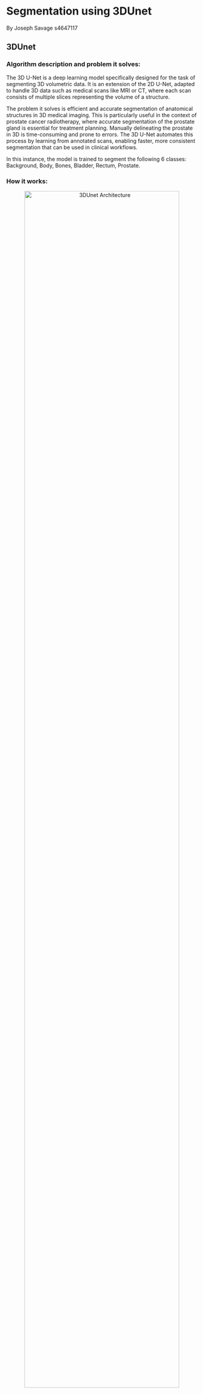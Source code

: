 # Segmentation using 3DUnet

By Joseph Savage s4647117

## 3DUnet

### Algorithm description and problem it solves:

The 3D U-Net is a deep learning model specifically designed for the task of segmenting 3D volumetric data. It is an extension of the 2D U-Net, adapted to handle 3D data such as medical scans like MRI or CT, where each scan consists of multiple slices representing the volume of a structure.

The problem it solves is efficient and accurate segmentation of anatomical structures in 3D medical imaging. This is particularly useful in the context of prostate cancer radiotherapy, where accurate segmentation of the prostate gland is essential for treatment planning. Manually delineating the prostate in 3D is time-consuming and prone to errors. The 3D U-Net automates this process by learning from annotated scans, enabling faster, more consistent segmentation that can be used in clinical workflows.

In this instance, the model is trained to segment the following 6 classes: Background, Body, Bones, Bladder, Rectum, Prostate.

### How it works:

<div align="center">
    <img src="https://github.com/JosephSav/Markdown/blob/main/Screenshot%202024-10-22%20141306.png" alt="3DUnet Architecture" title="3DUnet Architecture" width="90%">
</div>

The 3D U-Net follows an encoder-decoder architecture, designed to process and segment volumetric (3D) medical data. This structure allows the network to learn rich features at multiple scales while preserving spatial information, which is essential for accurate segmentation.

#### 1. Encoder Path (Contracting Path):

The encoder path is responsible for extracting increasingly complex features from the input volume (e.g., 3D medical scans). It does this through multiple stages of convolutional layers followed by downsampling operations (usually max-pooling).

-   Convolutional Layers: Each stage of the encoder applies a series of 3D convolutional filters. These filters scan the input volume and generate feature maps that capture local patterns, such as edges, textures, and eventually more abstract structures.

-   Non-Linearity and Normalisation: After each convolution, non-linear activation functions (e.g., ReLU) are applied to introduce non-linearities, which help the model learn complex relationships. Batch normalisation is often applied to stabilise and accelerate training.

-   Max Pooling: After the convolutional layers in each stage, 3D max pooling is applied to reduce the spatial dimensions of the feature maps. This downsampling operation retains the most prominent features while discarding finer details, allowing the model to capture larger contextual information and reduce computational cost.

-   Hierarchical Feature Extraction: As we move deeper into the encoder, the receptive field increases, allowing the network to learn features at multiple scales. Early layers focus on low-level features (edges, textures), while deeper layers capture higher-level semantic information (e.g., object parts and context).

The goal of the encoder path is to gradually compress the input data into a compact representation, while retaining important spatial and structural information.

#### 2. Bottleneck (or Latent Space):

The bottleneck is the narrowest point in the U-Net architecture and represents the latent space of the input data. At this stage, the model has drastically reduced the spatial dimensions of the input but has captured high-level, abstract feature representations.

-   Abstract Feature Learning: The bottleneck focuses on encoding high-level information from the input data. It doesn't directly capture fine details but encodes the most significant structural and spatial patterns that are useful for the segmentation task.

-   Dimensionality Reduction: Since the bottleneck has the fewest number of voxels (3D pixels), it is computationally efficient while still holding important global information about the structure being segmented. This helps the network understand the overall context of the prostate or any other anatomical structure.

-   Information Bottleneck: It plays a critical role in compressing the information, ensuring that the network doesn’t overfit by only focusing on high-level features and discarding irrelevant details.

#### 3. Decoder Path (Expanding Path):

The decoder path is responsible for reconstructing the segmentation map from the compressed features learned by the encoder and bottleneck. The goal is to restore the spatial dimensions of the input volume while maintaining accurate segmentation of target structures.

-   Transposed Convolutions (Upsampling): The decoder begins by upsampling the feature maps from the bottleneck using 3D transposed convolutions (also called deconvolutions). These operations increase the spatial resolution of the feature maps, essentially reversing the downsampling process performed in the encoder.

-   Feature Refinement: As the decoder upsamples the features, it refines the spatial details, making the output feature maps more precise. This process gradually recovers the spatial resolution lost during the encoder's downsampling stages.

-   Skip Connections: One of the key innovations of U-Net is the use of skip connections. At each stage of the decoder, the upsampled feature maps are concatenated with the corresponding feature maps from the encoder path. These skip connections allow the decoder to leverage both low-level features (from early layers of the encoder) and high-level features (from later layers). This helps the model retain fine-grained spatial details, such as boundaries and textures, which are essential for accurate segmentation.

#### Final Output:

The final layer of the decoder typically uses a 1x1x1 convolution to produce an output with the same spatial dimensions as the input, but with a number of channels corresponding to the segmentation task. In this case, the model outputs six channels, providing more flexibility in handling the logits during post-processing. For tasks like prostate segmentation, where the model is trained on 3D medical scans with manually labeled prostate regions, the model predicts pixel-wise classifications for each 3D scan, generating a segmented map of the prostate and other relevant structures (e.g., background, bladder).

### Optimisations / hyperparameters:

#### Loss function:

In this task, a custom loss function, Weighted Dice Loss, was implemented to improve segmentation performance. Initially, the standard unweighted Dice Loss was tested, but it resulted in poor Dice scores for under-represented classes, such as the bladder or the prostate. These smaller classes had a diminished impact on the overall loss due to their lower representation in the dataset.

To address this imbalance, the Dice loss for each class was computed individually and then scaled by a weighting factor, a hyperparameter that determines the relative contribution of each class to the overall loss. The final loss function is the sum of these weighted Dice losses, giving more influence to under-represented classes in the optimisation process.

This approach significantly improved segmentation performance, especially for smaller, less-represented classes.

#### Dice loss class weighting:

After testing more sophisticated methods of obtaining these weights (for example calculating them based on the total number of pixels each class has in the entire dataset), the best performance was found by simply using the following weights:

```plaintext
[0.0476,0.0952,0.1429,0.1905,0.2381,0.2857]
```

(Note that we simply normalised the following to obtain these values: [1, 2, 3, 4, 5, 6]). This way, the less a given class appears, the more weighting it has on the overall loss. Again, this allows smaller classes to not be overlooked in training.

#### Learning rate scheduler:

Another optimisation implemented was the use of a learning rate scheduler. Specifically, PyTorch's OneCycleLR scheduler was employed. Throughout the epochs, this scheduler gradually increases the learning rate to a peak value, then slowly reduces it. This approach helps improve model performance, reduces training time, and increases the likelihood of finding a global minimum.

#### Learning rate scheduler parameters:

-   **optimizer**: The optimizer (Adam) whose learning rate will be modified.
-   **max_lr**: The maximum learning rate, set to (1 × 10⁻³) (0.01).
-   **total_steps**: Total number of training steps used to schedule the learning rate.
-   **pct_start**: Percentage of total steps spent increasing the learning rate, here set to 30%.
-   **anneal_strategy**: Decay method after reaching the max learning rate; 'cos' means cosine annealing.
-   **div_factor**: Initial learning rate calculated as max_lr divided by this factor, resulting in (0.01 / 25 = 0.0004).
-   **final_div_factor**: Final learning rate, which is the initial rate divided by this factor, leading to around (4 × 10⁻⁹).

#### Batch size:

The batch size was kept at 2, since the model is quite memory intensive, and large batch sizes are not viable as a result. It showed a slight improvement in performance over a batch size of 1.

## Project info:

### Dependencies:

-   Python 3.12.4
-   PyTorch 2.4.1+cu118
-   Numpy 1.26.3
-   NiBabel 5.2.1

### File structure:

```plaintext
3DProstateSegment_s4647117/
├── README.md
├── dataset.py   # Custom PyTorch Dataset for Loading and Preprocessing NIfTI Files
├── modules.py   # Core components and architecture of the 3DUnet
├── train.py     # Training Script for 3DUNet Model, as well as calculating per-class Dice Score
├── utils.py     # Utility functions such as custom weighted Dice loss and Dice score calculations
└── predict.py   # Shows example usage of trained model. Prints Dice Scores and saves NIfTI files
```

## Input:

Input images have dimensions [256, 256, 128]. Some of the data the model was trained on had dimensions [256, 256, 144], these were trimmed down to [256, 256, 128] to keep resolution consistent.
Here is an example input image:

<div align="left">
    <img src="https://github.com/JosephSav/Markdown/blob/main/input_image.png" alt="Overlayed comparison gif"width="50%">
</div>
For training, each input image has a corresponding label image:

<div align="left">
    <img src="https://github.com/JosephSav/Markdown/blob/main/input_label.png" alt="Overlayed comparison gif"width="50%">
</div>

## Example outputs and Comparison with true labels:

Left is Actual label (ground truth), and right is the predicted label

### Side by side gif:

<div style="display: flex; justify-content: space-around;">
  <img src="https://github.com/JosephSav/Markdown/blob/main/actual-ezgif.com.gif" alt="GIF 1" width="45%" style="margin-right: 10px;">
  <img src="https://github.com/JosephSav/Markdown/blob/main/pred-ezgif.com.gif" alt="GIF 2" width="45%">
</div>

### Side by side slice:

<div style="display: flex; justify-content: space-around;">
  <img src="https://github.com/JosephSav/Markdown/blob/main/actual_seperate.png" alt="Actual label" width="45%" style="margin-right: 10px;">
  <img src="https://github.com/JosephSav/Markdown/blob/main/pred_seperate.png" alt="Predicted label" width="45%">
</div>

### Overlayed gif:

As above, colored are the predicted labels, and greyscale is actual label

<div align="left">
    <img src="https://github.com/JosephSav/Markdown/blob/main/comparison.gif" alt="Overlayed comparison gif"width="50%">
</div>

## Plots and results:

### Training and Validation loss:

<div align="left">
    <img src="https://github.com/JosephSav/Markdown/blob/main/loss_new.png" alt="3DUnet Architecture" title="3DUnet Architecture" width="70%">
</div>
We observed a spike in the validation loss during training, which is not surprising given our choice of a smaller batch size (due to memory limitations), as it tends to introduce more variability in the training process.

### Learning rate:

<div align="left">
    <img src="https://github.com/JosephSav/Markdown/blob/main/learning_rate_new.png" alt="3DUnet Architecture" title="3DUnet Architecture" width="70%">
</div>
We can observe how our learning rate scheduler works from this graph.

### Per-class Dice scores over the test set:

```plaintext
[0.9981201  0.9883934  0.92527676 0.96453923 0.87255245 0.88465655]
```

The Dice score is a metric used to evaluate the similarity between predicted and actual data, commonly in image segmentation tasks. It ranges from 0 (no overlap) to 1 (perfect overlap), where higher values indicate better performance. These scores are good because they show strong overlap between the model's predictions and the actual data, with most scores above 0.9. Even the lowest scores (around 0.87 and 0.88) are still considered strong, indicating that the model performs well across different classes.

## Preprocessing and data splits:

The dataset is divided into training, validation, and test sets to ensure that the model can generalise well to unseen data. The splits are typically chosen based on the size of the dataset and ensuring that each set represents a diverse range of cases. We chose an 70-15-15 split, where 70% of the data is used for training, 15% for validation, and 15% for testing.

-   Preprocessing: Common preprocessing steps included normalisation (scaling pixel intensities) and resizing images to a consistent resolution.
-   Transforms: We did not use any transforms or data augmentation. This could be a potential point of improvement to explore in the future.

These decisions are critical for improving the model's ability to segment the prostate accurately across different patients.

## References:

Içek, O, Abdulkadir, A, Lienkamp, S, Brox, T & Ronneberger, O 2016, 3D U-Net: Learning Dense Volumetric Segmentation from Sparse Annotation, 21 June, viewed 22 October 2024, <https://arxiv.org/pdf/1606.06650>.

Sudre, CH, Li, W, Vercauteren, T, Ourselin, S & Jorge Cardoso, M 2017, Generalised Dice Overlap as a Deep Learning Loss Function for Highly Unbalanced Segmentations, in MJ Cardoso, T Arbel, G Carneiro, T Syeda-Mahmood, JMRS Tavares, M Moradi, A Bradley, H Greenspan, JP Papa, A Madabhushi, JC Nascimento, JS Cardoso, V Belagiannis & Z Lu (eds), Springer Link, Springer International Publishing, Cham, pp. 240–248, viewed 22 October 2024, <https://link.springer.com/chapter/10.1007%2F978-3-319-67558-9_28>.
